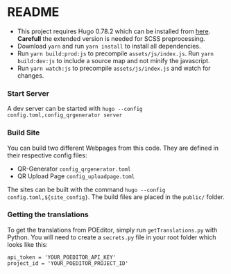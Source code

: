 # README 

* This project requires Hugo 0.78.2 which can be installed from [here](https://gohugo.io/getting-started/installing). **Carefull** the extended version is needed for SCSS preprocessing.
* Download `yarn` and run `yarn install` to install all dependencies.
* Run `yarn build:prod:js` to precompile `assets/js/index.js`. Run `yarn build:dev:js` to include a source map and not minify the javascript.
* Run `yarn watch:js` to precompile `assets/js/index.js` and watch for changes.

### Start Server

A dev server can be started with `hugo --config config.toml,config_qrgenerator server`

### Build Site

You can build two different Webpages from this code. They are defined in their respective config files:

* QR-Generator `config_qrgenerator.toml`
* QR Upload Page `config_uploadpage.toml`

The sites can be built with the command `hugo --config config.toml,${site_config}`. The build files are placed in the `public/` folder.

### Getting the translations

To get the translations from POEditor, simply run `getTranslations.py` with Python. You will need to create a `secrets.py` file in your root folder which looks like this:

    api_token = 'YOUR_POEDITOR_API_KEY'
    project_id = 'YOUR_POEDITOR_PROJECT_ID'